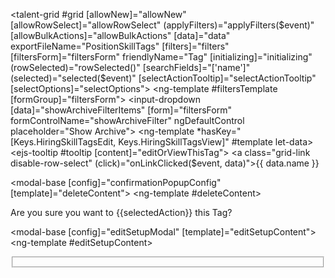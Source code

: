 <talent-grid #grid
             [allowNew]="allowNew"
             [allowRowSelect]="allowRowSelect"
             (applyFilters)="applyFilters($event)"
             [allowBulkActions]="allowBulkActions"
             [data]="data"
             exportFileName="PositionSkillTags"
             [filters]="filters"
             [filtersForm]="filtersForm"
             friendlyName="Tag"
             [initializing]="initializing"
             (rowSelected)="rowSelected()"
             [searchFields]="['name']"
             (selected)="selected($event)"
             [selectActionTooltip]="selectActionTooltip"
             [selectOptions]="selectOptions">
  <ng-template #filtersTemplate [formGroup]="filtersForm">
    <input-dropdown [data]="showArchiveFilterItems"
                    [form]="filtersForm"
                    formControlName="showArchiveFilter"
                    ngDefaultControl
                    placeholder="Show Archive"></input-dropdown>
  </ng-template>
  <e-columns>
    <e-column field="name" headerText="Name">
      <ng-template *hasKey="[Keys.HiringSkillTagsEdit, Keys.HiringSkillTagsView]" #template let-data>
        <ejs-tooltip #tooltip
                     [content]="editOrViewThisTag">
          <a class="grid-link disable-row-select" (click)="onLinkClicked($event, data)">{{ data.name }}</a>
        </ejs-tooltip>
      </ng-template>
    </e-column>
  </e-columns>
</talent-grid>

<!-- delete -->
<modal-base [config]="confirmationPopupConfig" [template]="deleteContent"></modal-base>
<ng-template #deleteContent>
  <div class="row">
    <div class="col-xs-12">
      Are you sure you want to {{selectedAction}} this Tag?
    </div>
  </div>
</ng-template>

<!-- Edit -->
<modal-base [config]="editSetupModal"
            [template]="editSetupContent"></modal-base>
<ng-template #editSetupContent>
  <fieldset [formGroup]="tagFormGroup" [disabled]="!isEditable">
    <settings-table>
      <settings-row [title]="'Name'" [description]="" [required]="true">
        <input-text [placeholder]="'Name'" [required]="true" [form]="tagFormGroup" ngDefaultControl formControlName="name"></input-text>
      </settings-row>
      <settings-row [title]="'Synonyms '"
                    [description]="'Additional, similar words to match on when this tag is used'">
        <ejs-multiselect #muliselect
                         id='multiselectelement'
                         [value]="initialSynonymsValues"
                         [dataSource]="synonymData"
                         [allowCustomValue]='true'
                         (tagging)="onTagging($event)"
                         (removing)="onRemoving($event)"
                         mode='Box'
                         placeholder="Insert Synonyms"
                         [fields]="fields"></ejs-multiselect>
      </settings-row>
    </settings-table>
  </fieldset>
</ng-template>
